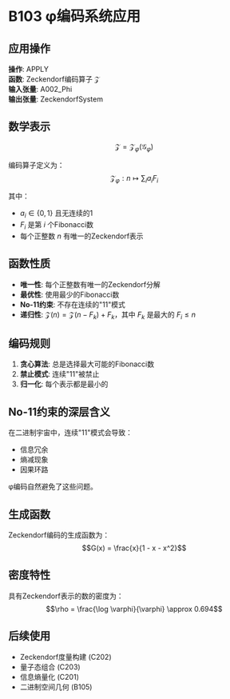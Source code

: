 # B103 φ编码系统应用

## 应用操作
**操作**: APPLY  
**函数**: Zeckendorf编码算子 $\mathcal{Z}$  
**输入张量**: A002_Phi  
**输出张量**: ZeckendorfSystem  

## 数学表示
$$\mathcal{Z} = \mathcal{Z}_\varphi(\mathcal{G}_\varphi)$$

编码算子定义为：
$$\mathcal{Z}_\varphi: n \mapsto \sum_{i} a_i F_i$$

其中：
- $a_i \in \{0, 1\}$ 且无连续的1
- $F_i$ 是第 $i$ 个Fibonacci数
- 每个正整数 $n$ 有唯一的Zeckendorf表示

## 函数性质
- **唯一性**: 每个正整数有唯一的Zeckendorf分解
- **最优性**: 使用最少的Fibonacci数
- **No-11约束**: 不存在连续的"11"模式
- **递归性**: $\mathcal{Z}(n) = \mathcal{Z}(n - F_k) + F_k$，其中 $F_k$ 是最大的 $F_i \leq n$

## 编码规则
1. **贪心算法**: 总是选择最大可能的Fibonacci数
2. **禁止模式**: 连续"11"被禁止
3. **归一化**: 每个表示都是最小的

## No-11约束的深层含义
在二进制宇宙中，连续"11"模式会导致：
- 信息冗余
- 熵减现象
- 因果环路

φ编码自然避免了这些问题。

## 生成函数
Zeckendorf编码的生成函数为：
$$G(x) = \frac{x}{1 - x - x^2}$$

## 密度特性
具有Zeckendorf表示的数的密度为：
$$\rho = \frac{\log \varphi}{\varphi} \approx 0.694$$

## 后续使用
- Zeckendorf度量构建 (C202)
- 量子态组合 (C203)
- 信息熵量化 (C201)
- 二进制空间几何 (B105)